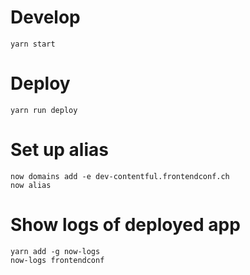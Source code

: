 # Develop

```
yarn start
```

# Deploy

```
yarn run deploy
```

# Set up alias

```
now domains add -e dev-contentful.frontendconf.ch
now alias
```

# Show logs of deployed app

```
yarn add -g now-logs
now-logs frontendconf
```

